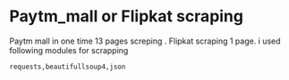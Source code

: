 # Paytm_mall or Flipkat scraping
Paytm mall in one  time 13 pages screping .
Flipkat scraping 1 page.
i used following modules for scrapping
``` 
requests,beautifullsoup4,json
```
